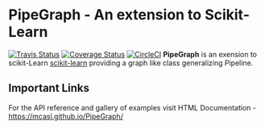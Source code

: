 # PipeGraph - An extension to Scikit-Learn

[![Travis Status](https://travis-ci.org/mcasl/PipeGraph.svg?branch=master)](https://travis-ci.org/mcasl/PipeGraph)
[![Coverage Status](https://coveralls.io/repos/github/mcasl/PipeGraph/badge.svg?branch=master)](https://coveralls.io/github/mcasl/PipeGraph?branch=master)
[![CircleCI](https://circleci.com/gh/mcasl/PipeGraph/tree/master.svg?style=svg)](https://circleci.com/gh/mcasl/PipeGraph/tree/master)
**PipeGraph** is an exension to scikit-Learn
[scikit-learn](http://scikit-learn.org/) 
providing a graph like class generalizing Pipeline.

## Important Links
For the API reference and gallery of examples visit
HTML Documentation - https://mcasl.github.io/PipeGraph/


